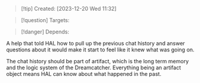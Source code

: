 
>[!tip] Created: [2023-12-20 Wed 11:32]

>[!question] Targets: 

>[!danger] Depends: 

A help that told HAL how to pull up the previous chat history and answer questions about it would make it start to feel like it knew what was going on.

The chat history should be part of artifact, which is the long term memory and the logic system of the Dreamcatcher.  Everything being an artifact object means HAL can know about what happened in the past.